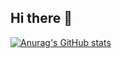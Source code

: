 ## Hi there 👋

[![Anurag's GitHub stats](https://github-readme-stats.vercel.app/api?username=Peng99999)](https://github.com/anuraghazra/github-readme-stats)

<!--
**Peng99999/Peng99999** is a ✨ _special_ ✨ repository because its `README.md` (this file) appears on your GitHub profile.

Here are some ideas to get you started:

- 🔭 I’m currently working on ...
- 🌱 I’m currently learning ...
- 👯 I’m looking to collaborate on ...
- 🤔 I’m looking for help with ...
- 💬 Ask me about ...
- 📫 How to reach me: ...
- 😄 Pronouns: ...
- ⚡ Fun fact: ...
-->

